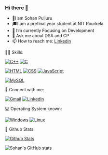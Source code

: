 ### Hi there 👋

<!--
**sohan1901/sohan1901** is a ✨ _special_ ✨ repository because its `README.md` (this file) appears on your GitHub profile.

Here are some ideas to get you started:

- 🌱 I’m currently Focusing on Development
- 💬 Ask me about DSA and CP
- 📫 How to reach me: ...<a href="https://www.linkedin.com/in/sohan-pulluru" target="_blank">Linkedin</a>
-->
- 👋I am Sohan Pulluru
- 🎓I am a prefinal year student at NIT Rourkela
- 🌱 I’m currently Focusing on Development
- 💬 Ask me about DSA and CP
- 📫 How to reach me: <a href="https://www.linkedin.com/in/sohan-pulluru" target="_blank">Linkedin</a>

🤹‍♀️ Skills:

[![C++](https://img.shields.io/badge/C%2B%2B-00599C?style=for-the-badge&logo=c%2B%2B&logoColor=white)](#)
[![C](https://img.shields.io/badge/C-00599C?style=for-the-badge&logo=c&logoColor=white)](#)
<!-- [![React](https://img.shields.io/badge/React-20232A?style=for-the-badge&logo=react&logoColor=61DAFB)](#) -->
[![HTML](https://img.shields.io/badge/HTML5-E34F26?style=for-the-badge&logo=html5&logoColor=white)](#)
[![CSS](https://img.shields.io/badge/CSS3-1572B6?style=for-the-badge&logo=css3&logoColor=white)](#)
[![JavaScript](https://img.shields.io/badge/JavaScript-F7DF1E?style=for-the-badge&logo=javascript&logoColor=black)](#)
<!-- [![MsSQL](https://img.shields.io/badge/-MsSQL-black)](#) -->
[![MySQL](https://img.shields.io/badge/MsSQL-00000F?style=for-the-badge&logo=mssql&logoColor=white)](#)

🤝 Connect with me:

[![Gmail](https://img.shields.io/badge/Gmail-D14836?style=for-the-badge&logo=gmail&logoColor=white)](mailto:sohanpulluru@gmail.com)
[![LinkedIn](https://img.shields.io/badge/LinkedIn-0077B5?style=for-the-badge&logo=linkedin&logoColor=white)](https://www.linkedin.com/in/sohan-pulluru)
<!-- [![Twitter](https://img.shields.io/badge/Twitter-1DA1F2?style=for-the-badge&logo=twitter&logoColor=white)](https://twitter.com/MalothAditya?t=KR0EGN196uWxStlrmsCgyQ&s=09) -->


💻 Operating System known:

[![Windows](https://img.shields.io/badge/Windows-0078D6?style=for-the-badge&logo=windows&logoColor=white)](#)
[![Linux](https://img.shields.io/badge/Linux-FCC624?style=for-the-badge&logo=linux&logoColor=black)](#)

🔢 Github Stats:

[![Github Stats](https://github-readme-stats.vercel.app/api/top-langs/?username=sohan1901&layout=compact&theme=blue-green)](https://github.com/sohan1901)




![Sohan's GitHub stats](https://github-readme-stats.vercel.app/api?username=sohan1901&show_icons=true&theme=algolia)
